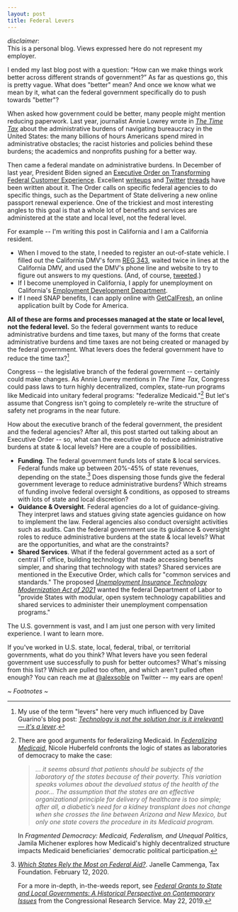 ```yaml
---
layout: post
title: Federal Levers
---
```


<div class="message">
	<i>disclaimer</i>:
	<br/>
	This is a personal blog. Views expressed here do not represent my employer.
</div>

I ended my last blog post with a question:  “How can we make things work better across different strands of government?” As far as questions go, this is pretty vague. What does "better" mean? And once we know what we mean by it, what can the federal government specifically do to push towards "better"?

When asked how government could be better, many people might mention reducing paperwork. Last year, journalist Annie Lowrey wrote in _[The Time Tax](https://www.theatlantic.com/politics/archive/2021/07/how-government-learned-waste-your-time-tax/619568/)_  about the administrative burdens of navigating bureaucracy in the United States: the many billions of hours Americans spend mired in administrative obstacles; the racist histories and policies behind these burdens; the academics and nonprofits pushing for a better way.

Then came a federal mandate on administrative burdens. In December of last year, President Biden signed an [Executive Order on Transforming Federal Customer Experience](https://www.whitehouse.gov/briefing-room/presidential-actions/2021/12/13/executive-order-on-transforming-federal-customer-experience-and-service-delivery-to-rebuild-trust-in-government/). Excellent [writeups](https://gen.medium.com/not-so-magic-words-why-im-still-excited-about-president-biden-s-new-executive-order-on-customer-4ba868eb5d2c) and [Twitter](https://twitter.com/allafarce/status/1470777322454372359) [threads](https://twitter.com/ae_fernandes/status/1470529467286179848) have been written about it. The Order calls on specific federal agencies to do specific things, such as the Department of State delivering a new online passport renewal experience. One of the trickiest and most interesting angles to this goal is that a whole lot of benefits and services are administered at the state and local level, not the federal level.

For example -- I'm writing this post in California and I am a California resident.

* When I moved to the state, I needed to register an out-of-state vehicle. I filled out the California DMV's form [REG 343](https://www.dmv.ca.gov/portal/file/application-for-title-or-registration-reg-343-pdf/), waited twice in lines at the California DMV, and used the DMV's phone line and website to try to figure out answers to my questions. (And, of course, [tweeted](https://twitter.com/alexsoble/status/1410976026742562824).)
* If I become unemployed in California, I apply for unemployment on California's [Employment Development Department](https://edd.ca.gov/).
* If I need SNAP benefits, I can apply online with [GetCalFresh](https://www.getcalfresh.org/), an online application built by Code for America.

**All of these are forms and processes managed at the state or local level, not the federal level.** So the federal government wants to reduce administrative burdens and time taxes, but many of the forms that create administrative burdens and time taxes are not being created or managed by the federal government. What levers does the federal government have to reduce the time tax?[^1]

Congress -- the legislative branch of the federal government -- certainly could make changes. As Annie Lowrey mentions in _The Time Tax_, Congress could pass laws to turn highly decentralized, complex, state-run programs like Medicaid into unitary federal programs: "federalize Medicaid."[^2] But let's assume that Congress isn't going to completely re-write the structure of safety net programs in the near future.

How about the executive branch of the federal government, the president and the federal agencies? After all, this post started out talking about an Executive Order -- so, what can the executive do to reduce administrative burdens at state & local levels? Here are a couple of possibilities.

* **Funding**. The federal government funds lots of state & local services. Federal funds make up between 20%-45% of state revenues, depending on the state.[^3] Does dispensing those funds give the federal government leverage to reduce administrative burdens? Which streams of funding involve federal oversight & conditions, as opposed to streams with lots of state and local discretion?
* **Guidance & Oversight**. Federal agencies do a lot of guidance-giving. They interpret laws and statues giving state agencies guidance on how to implement the law. Federal agencies also conduct oversight activities such as audits. Can the federal government use its guidance & oversight roles to reduce administrative burdens at the state & local levels? What are the opportunities, and what are the constraints?
* **Shared Services**. What if the federal government acted as a sort of central IT office, building technology that made accessing benefits simpler, and sharing that technology with states? Shared services are mentioned in the Executive Order, which calls for "common services and standards." The proposed _[Unemployment Insurance Technology Modernization Act of 2021](https://www.finance.senate.gov/imo/media/doc/Unemployment%20Insurance%20Technology%20Modernization%20Act%20of%202021%20Bill%20Text.pdf)_ wanted the federal Department of Labor to "provide States with modular, open system technology capabilities and shared services to administer their unemployment compensation programs."

The U.S. government is vast, and I am just one person with very limited experience. I want to learn more.

If you've worked in U.S. state, local, federal, tribal, or territorial governments, what do you think? What levers have you seen federal government use successfully to push for better outcomes? What's missing from this list? Which are pulled too often, and which aren't pulled often enough? You can reach me at <a href="https://twitter.com/alexsoble">@alexsoble</a> on Twitter -- my ears are open!

*~ Footnotes ~*

[^1]:
	My use of the term "levers" here very much influenced by Dave Guarino's blog post: _[Technology is not the solution (nor is it irrelevant) — it's a lever](https://daguar.github.io/2019/08/06/technology-is-not-the-solution-nor-is-it-irrelevant-its-a-lever/)_.

[^2]:
	There are good arguments for federalizing Medicaid. In _[Federalizing Medicaid](https://uknowledge.uky.edu/law_facpub/111/)_, Nicole Huberfeld confronts the logic of states as laboratories of democracy to make the case:

	> _... it seems absurd that patients should be subjects of the laboratory of the states because of their poverty. This variation speaks volumes about the devalued status of the health of the poor...
	The assumption that the states are an effective organizational principle for delivery of healthcare is too simple; after all, a diabetic’s need for a kidney transplant does not change when she crosses the line between Arizona and New Mexico, but only one state covers the procedure in its Medicaid program._

	In _Fragmented Democracy: Medicaid, Federalism, and Unequal Politics_, Jamila Michener explores how Medicaid's highly decentralized structure impacts Medicaid beneficiaries' democratic political participation.

[^3]:
	_[Which States Rely the Most on Federal Aid?](https://taxfoundation.org/state-federal-aid-reliance-2020/)_. Janelle Cammenga, Tax Foundation. February 12, 2020.

	For a more in-depth, in-the-weeds report, see _[Federal Grants to State and Local Governments: A Historical Perspective on Contemporary Issues](https://sgp.fas.org/crs/misc/R40638.pdf)_ from the Congressional Research Service. May 22, 2019.
